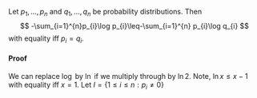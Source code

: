 Let $p_{1},\dots,p_{n}$ and $q_{1},\dots,q_{n}$ be probability distributions.
Then 
$$
-\sum_{i=1}^{n}p_{i}\log p_{i}\leq-\sum_{i=1}^{n} p_{i}\log q_{i}
$$
with equality iff $p_{i}=q_{i}$.
#### Proof
We can replace $\log$ by $\ln$ if we multiply through by $\ln 2$.
Note, $\ln x\leq x-1$ with equality iff $x=1$.
Let $I=\{ 1\leq i\leq n : p_{i}\neq 0 \}$
